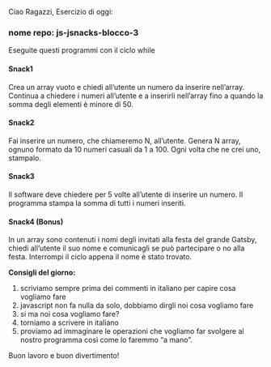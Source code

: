 Ciao Ragazzi,
Esercizio di oggi:

### nome repo: js-jsnacks-blocco-3

Eseguite questi programmi con il ciclo while

#### Snack1

Crea un array vuoto e chiedi all’utente un numero da inserire nell’array. Continua a chiedere i numeri all’utente e a inserirli nell’array fino a quando la somma degli elementi è minore di 50.

#### Snack2

Fai inserire un numero, che chiameremo N, all’utente. Genera N array, ognuno formato da 10 numeri casuali da 1 a 100. Ogni volta che ne crei uno, stampalo.

#### Snack3

Il software deve chiedere per 5 volte all’utente di inserire un numero. Il programma stampa la somma di tutti i numeri inseriti.

#### Snack4 (Bonus)

In un array sono contenuti i nomi degli invitati alla festa del grande Gatsby, chiedi all’utente il suo nome e comunicagli se può partecipare o no alla festa. Interrompi il ciclo appena il nome è stato trovato.

**Consigli del giorno:**

1. scriviamo sempre prima dei commenti in italiano per capire cosa vogliamo fare
2. javascript non fa nulla da solo, dobbiamo dirgli noi cosa vogliamo fare
3. si ma noi cosa vogliamo fare?
4. torniamo a scrivere in italiano
5. proviamo ad immaginare le operazioni che vogliamo far svolgere al nostro programma così come lo faremmo “a mano”.

Buon lavoro e buon divertimento!